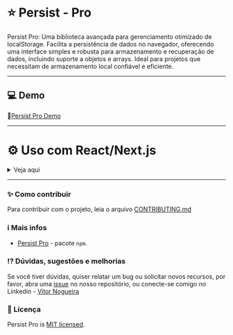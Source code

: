 # ⭐️ Persist - Pro 

Persist Pro: Uma biblioteca avançada para gerenciamento otimizado de localStorage. Facilita a persistência de dados no navegador, oferecendo uma interface simples e robusta para armazenamento e recuperação de dados, incluindo suporte a objetos e arrays. Ideal para projetos que necessitam de armazenamento local confiável e eficiente.

---

## 💻 Demo 
🔗[Persist Pro Demo](https://persist-pro-demo.vercel.app/)

---

# ⚙️ Uso com React/Next.js
<details>
<summary>Veja aqui</summary>

---
## 📦 Instalação

- **Usando npm:**

```bash
npm install persist-pro
```

- **Usando yarn:**

```bash
yarn add persist-pro
```
--- 

Para utilizar o `useLocalStorage` no seu projeto, comece importando o hook e, em seguida, desestruture as propriedades retornadas para gerenciar facilmente os dados no `localStorage`.

```typescript
import { useLocalStorage } from 'persist-pro';
```

O hook `useLocalStorage` retorna um array com cinco elementos, que você pode desestruturar da seguinte forma:

```typescript
const [value, setValue, pushToStoredArray, removeValue, removeToArrayById] = useLocalStorage('key', 'initialValue');
```

### Props `useLocalStorage`:
<details>
<summary>Veja aqui</summary>


| Elemento          | Tipo       | Descrição                                                                                                                                                                    |
| ----------------- | ---------- | ---------------------------------------------------------------------------------------------------------------------------------------------------------------------------- |
| value             | `any`      | Valor armazenado no localStorage.                                                                                                                                            |
| setValue          | `function` | Uma função para atualizar o valor armazenado no localStorage. Ao chamar `setValue(newValue)`, o valor no localStorage é atualizado, assim como o estado no componente.       |
| pushToStoredArray | `function` | Uma função para adicionar um item ao array no localStorage (é necessário que o valor salvo seja um `array`)                                                                  |
| removeValue       | `function` | Uma função para remover a chave especificada do hook `useLocalStorage`. Ao chamar `removeValue()`, a chave especificada e seu valor associado são removidos do localStorage. |
| removeToArrayById | `function` | Uma função para remover um item do array no localStorage (é necessário que o valor salvo seja um `array`)                                                                    |

</details>


### Exemplo de Usoa (valor simples):
> No exemplo a seguir, o hook é usado para gerenciar um nome de usuário:
```jsx
function MyComponent() {
  // Initializing the hook with the key 'user' and the initial value 'Visitor'
  const [userName, setUserName, pushToStoredArray, removeUserName, removeToArrayById] = useLocalStorage('userName', 'Visitor');

  // Another way of writing
  // const [useName, setUserName, , removeUserName] = useLocalStorage('userName', 'Visitor');
  // You can use the comma to skip and ignore an element in the array that you do not want to use.

  // Example of how to update the value
  const changeName = () => {
    setUserName('Alice');
  };

  // Example of how to remove the key from localStorage
  const clearName = () => {
    removeUserName();
  };

  return (
    <div>
      <p>User Name: {userName}</p>
      <button onClick={changeName}>Change Name to Alice</button>
      <button onClick={clearName}>Clear User Name</button>
    </div>
  );
}
```
Neste exemplo, MyComponent utiliza o hook useLocalStorage para gerenciar o nome do usuário armazenado no localStorage. As funções changeName e clearName são usadas para atualizar e remover o nome do usuário, respectivamente.

### Exemplo de Uso (array):
> No exemplo a seguir, o hook é usado para gerenciar um array de frutas:
```jsx
function MyComponent() {
  const initialFruits = [{ id: 1, name: 'banana' }, { id: 2, name: 'maçã' }, { id: 3, name: 'laranja' }];
  const newFruits = [{ id: 1, name: 'melancia' }, { id: 2, name: 'goiaba' }];

  // Initializing the hook with the key 'fruits' and the initial value 'initialFruits'
  const [fruits, setFruits, pushToStoredArray, removeFruits, removeToArrayById] = useLocalStorage('fruits', initialFruits);


  // Example of how set new array
  const addFruit = () => {
    setFruits(newFruits);
  };

  // Example of how to update the value
  const addFruit = () => {
    pushToStoredArray({ id: 4, name: 'morango' });
  };

  // Example of how to remove the key from localStorage
  const clearFruits = () => {
    removeFruits();
  };

  // Example of how to remove item from array
  const handleRemoveLocalStorage = (id) => {
    removeToArrayById(id);
  }

  return (
    <div>
      {fruits.map((fruit, index) => (
         <div key={index}>
          <p>{fruit}</p>
          <button onClick={() => handleRemoveLocalStorage(fruit.id)}>Remove</button>
          <button onClick={clearFruits}>Clear fruits</button>
        </div>
      ))}
      <button onClick={addFruit}>Add fruit</button>
    </div>
  );
}
```

Neste exemplo, MyComponent utiliza o hook useLocalStorage para gerenciar um array de frutas armazenado no localStorage. As funções pushToStoredArray e removeToArrayById são usadas para adicionar e remover itens do array, respectivamente. A função setFruits é usada para inserir um novo array de frutas. A função clearFruits é usada para remover o array de frutas do localStorage. E a variável fruits é usada para renderizar o array de frutas na tela.

</details>

--- 

### ✨ Como contribuir
Para contribuir com o projeto, leia o arquivo [CONTRIBUTING.md](/CONTRIBUTING.md)

### ℹ️ Mais infos 
- [Persist Pro](https://www.npmjs.com/package/persist-pro) - pacote `npm`.

### ⁉️ Dúvidas, sugestões e melhorias 
Se você tiver dúvidas, quiser relatar um bug ou solicitar novos recursos, por favor, abra uma [issue](https://github.com/vitor-nogueira-dev/persist-pro-demo/issues) no nosso repositório, ou conecte-se comigo no Linkedin - [Vitor Nogueira](https://www.linkedin.com/in/vitor-nogueira-dev/)


### 🪪 Licença
Persist Pro is [MIT licensed](./LICENSE). 